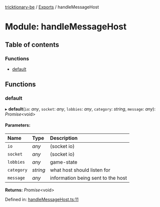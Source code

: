 [tricktionary-be](../README.md) / [Exports](../modules.md) / handleMessageHost

# Module: handleMessageHost

## Table of contents

### Functions

- [default](handlemessagehost.md#default)

## Functions

### default

▸ **default**(`io`: *any*, `socket`: *any*, `lobbies`: *any*, `category`: *string*, `message`: *any*): *Promise*<void\>

#### Parameters:

Name | Type | Description |
:------ | :------ | :------ |
`io` | *any* | (socket io)   |
`socket` | *any* | (socket io)   |
`lobbies` | *any* | game-state   |
`category` | *string* | what host should listen for   |
`message` | *any* | information being sent to the host    |

**Returns:** *Promise*<void\>

Defined in: [handleMessageHost.ts:11](https://github.com/story-squad/tricktionary-be/blob/e2df648/src/sockets/handleMessageHost.ts#L11)
